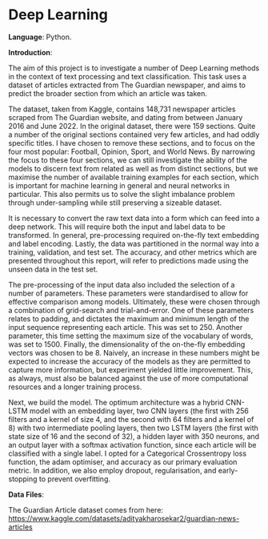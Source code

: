 # Deep Learning

**Language**: Python.

**Introduction**: 

The aim of this project is to investigate a number of Deep Learning methods in the context of text processing and text classification. This task uses a dataset of articles extracted from The Guardian newspaper, and aims to predict the broader section from which an article was taken.

The dataset, taken from Kaggle, contains 148,731 newspaper articles scraped from The Guardian website, and dating from between January 2016 and June 2022. In the original dataset, there were 159 sections. Quite a number of the original sections contained very few articles, and had oddly specific titles. I have chosen to remove these sections, and to focus on the four most popular: Football, Opinion, Sport, and World News. By narrowing the focus to these four sections, we can still investigate the ability of the models to discern text from related as well as from distinct sections, but we maximise the number of available training examples for each section, which is important for machine learning in general and neural networks in particular. This also permits us to solve the slight imbalance problem through under-sampling while still preserving a sizeable dataset.

It is necessary to convert the raw text data into a form which can feed into a deep network. This will require both the input and label data to be transformed. In general, pre-processing required on-the-fly text embedding and label encoding. Lastly, the data was partitioned in the normal way into a training, validation, and test set. The accuracy, and other metrics which are presented throughout this report, will refer to predictions made using the unseen data in the test set.

The pre-processing of the input data also included the selection of a number of parameters. These parameters were standardised to allow for effective comparison among models. Ultimately, these were chosen through a combination of grid-search and trial-and-error. One of these parameters relates to padding, and dictates the maximum and minimum length of the input sequence representing each article. This was set to 250. Another parameter, this time setting the maximum size of the vocabulary of words, was set to 1500. Finally, the dimensionality of the on-the-fly embedding vectors was chosen to be 8. Naively, an increase in these numbers might be expected to increase the accuracy of the models as they are permitted to capture more information, but experiment yielded little improvement. This, as always, must also be balanced against the use of more computational resources and a longer training process.

Next, we build the model. The optimum architecture was a hybrid CNN-LSTM model with an embedding layer, two CNN layers (the first with 256 filters and a kernel of size 4, and the second with 64 filters and a kernel of 8) with two intermediate pooling layers, then two LSTM layers (the first with state size of 16 and the second of 32), a hidden layer with 350 neurons, and an output layer with a softmax activation function, since each article will be classified with a single label. I opted for a Categorical Crossentropy loss function, the adam optimiser, and accuracy as our primary evaluation metric. In addition, we also employ dropout, regularisation, and early-stopping to prevent overfitting.

**Data Files**: 

The Guardian Article dataset comes from here: https://www.kaggle.com/datasets/adityakharosekar2/guardian-news-articles
